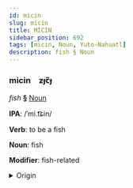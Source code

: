 ```yaml
---
id: micin
slug: micin
title: MİCİN
sidebar_position: 692
tags: [micin, Noun, Yuto-Nahuatl]
description: fish § Noun
---
```


### micin&emsp;<span kind="abugida">ƶɟꞇ̃ɟ</span>

*fish* **§** [Noun](../../tags/Noun)

**IPA**: /ˈmi.t͡ɕin/

**Verb**: to be a fish

**Noun**: fish

**Modifier**: fish-related

<details>
    <summary>Origin</summary>
    Nahuatl michin [ˈmi.t͡ʃin]<br/>
    <em>Yuto-Nahuatl Language Family</em>
</details>
